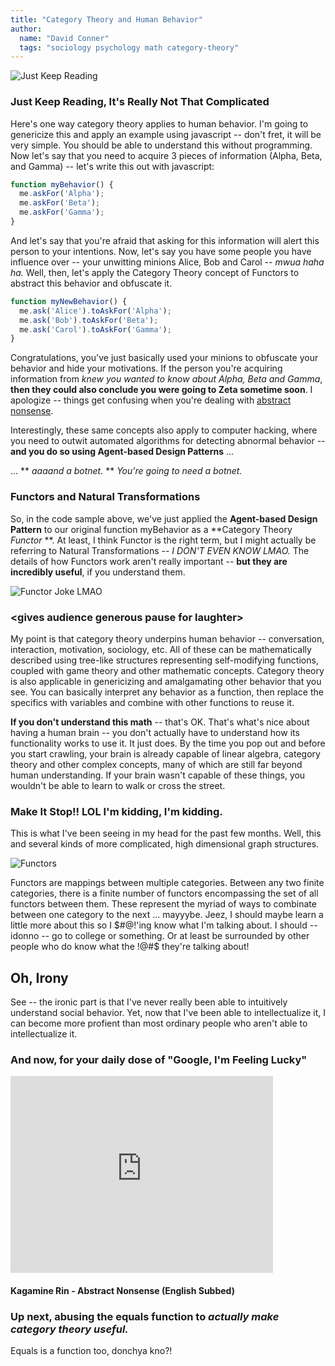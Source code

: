 ```yaml
---
title: "Category Theory and Human Behavior"
author:
  name: "David Conner"
  tags: "sociology psychology math category-theory"
---
```


![Just Keep Reading](/img/posts/2015-02-22-category-theory-and-human-behavior/monoidal-functor.png)

### Just Keep Reading, It's Really Not That Complicated

Here's one way category theory applies to human behavior.  I'm going to genericize this and apply an example using javascript -- don't fret, it will be very simple.  You should be able to understand this without programming.  Now let's say that you need to acquire 3 pieces of information (Alpha, Beta, and Gamma) -- let's write this out with javascript:

```javascript
function myBehavior() {
  me.askFor('Alpha');
  me.askFor('Beta');
  me.askFor('Gamma');
}
```

And let's say that you're afraid that asking for this information will alert this person to your intentions.  Now, let's say you have some people you have influence over -- your unwitting minions Alice, Bob and Carol -- *mwua haha ha.*  Well, then, let's apply the Category Theory concept of Functors to abstract this behavior and obfuscate it.

```javascript
function myNewBehavior() {
  me.ask('Alice').toAskFor('Alpha');
  me.ask('Bob').toAskFor('Beta');
  me.ask('Carol').toAskFor('Gamma');
}
```

Congratulations, you've just basically used your minions to obfuscate your behavior and hide your motivations.  If the person you're acquiring information from *knew you wanted to know about Alpha, Beta and Gamma*, **then they could also conclude you were going to Zeta sometime soon**.  I apologize -- things get confusing when you're dealing with [abstract nonsense](http://en.wikipedia.org/wiki/Abstract_nonsense).  

Interestingly, these same concepts also apply to computer hacking, where you need to outwit automated algorithms for detecting abnormal behavior -- **and you do so using Agent-based Design Patterns** ...

... ** *aaaand a botnet.* **  *You're going to need a botnet.*

### Functors and Natural Transformations

So, in the code sample above, we've just applied the **Agent-based Design Pattern** to our original function myBehavior as a **Category Theory *Functor* **.  At least, I think Functor is the right term, but I might actually be referring to Natural Transformations -- *I DON'T EVEN KNOW LMAO.*  The details of how Functors work aren't really important -- **but they are incredibly useful**, if you understand them.  

![Functor Joke LMAO](/img/posts/2015-02-22-category-theory-and-human-behavior/functor-joke.jpg)

### &lt;gives audience generous pause for laughter&gt;

My point is that category theory underpins human behavior -- conversation, interaction, motivation, sociology, etc.  All of these can be mathematically described using tree-like structures representing self-modifying functions, coupled with game theory and other mathematic concepts.  Category theory is also applicable in genericizing and amalgamating other behavior that you see.  You can basically interpret any behavior as a function, then replace the specifics with variables and combine with other functions to reuse it.

**If you don't understand this math** -- that's OK.  That's what's nice about having a human brain -- you don't actually have to understand how its functionality works to use it.  It just does.  By the time you pop out and before you start crawling, your brain is already capable of linear algebra, category theory and other complex concepts, many of which are still far beyond human understanding.  If your brain wasn't capable of these things, you wouldn't be able to learn to walk or cross the street.

### Make It Stop!!  LOL I'm kidding, I'm kidding.

This is what I've been seeing in my head for the past few months.  Well, this and several kinds of more complicated, high dimensional graph structures.  

![Functors](/img/posts/2015-02-22-category-theory-and-human-behavior/functor.jpg)

Functors are mappings between multiple categories.  Between any two finite categories, there is a finite number of functors encompassing the set of all functors between them.  These represent the myriad of ways to combinate between one category to the next ... mayyybe.  Jeez, I should maybe learn a little more about this so I $#@!'ing know what I'm talking about.  I should -- idonno -- go to college or something.  Or at least be surrounded by other people who do know what the !@#$ they're talking about!

## Oh, Irony

See -- the ironic part is that I've never really been able to intuitively understand social behavior.  Yet, now that I've been able to intellectualize it, I can become more profient than most ordinary people who aren't able to intellectualize it.

### And now, for your daily dose of "Google, I'm Feeling Lucky"

<iframe width="420" height="315" src="https://www.youtube.com/embed/vJVZAvrg-ts" frameborder="0" allowfullscreen></iframe>

#### Kagamine Rin - Abstract Nonsense (English Subbed)

### Up next, abusing the equals function to *actually make category theory useful.*

Equals is a function too, donchya kno?! 
